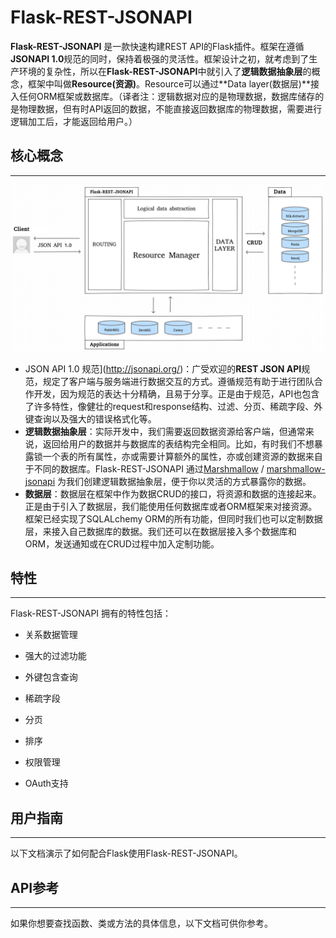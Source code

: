 # Flask-REST-JSONAPI

**Flask-REST-JSONAPI** 是一款快速构建REST API的Flask插件。框架在遵循**JSONAPI 1.0**规范的同时，保持着极强的灵活性。框架设计之初，就考虑到了生产环境的复杂性，所以在**Flask-REST-JSONAPI**中就引入了**逻辑数据抽象层**的概念，框架中叫做**Resource(资源)**。Resource可以通过**Data layer(数据层)**接入任何ORM框架或数据库。（译者注：逻辑数据对应的是物理数据，数据库储存的是物理数据，但有时API返回的数据，不能直接返回数据库的物理数据，需要进行逻辑加工后，才能返回给用户。）



## 核心概念

---

![](_static\schema.png)

* JSON API 1.0 规范](http://jsonapi.org/)：广受欢迎的**REST JSON API**规范，规定了客户端与服务端进行数据交互的方式。遵循规范有助于进行团队合作开发，因为规范的表达十分精确，且易于分享。正是由于规范，API也包含了许多特性，像健壮的request和response结构、过滤、分页、稀疏字段、外键查询以及强大的错误格式化等。
* **逻辑数据抽象层**：实际开发中，我们需要返回数据资源给客户端，但通常来说，返回给用户的数据并与数据库的表结构完全相同。比如，有时我们不想暴露锁一个表的所有属性，亦或需要计算额外的属性，亦或创建资源的数据来自于不同的数据库。Flask-REST-JSONAPI 通过[Marshmallow](https://marshmallow.readthedocs.io/en/latest/) / [marshmallow-jsonapi](https://marshmallow-jsonapi.readthedocs.io/) 为我们创建逻辑数据抽象层，便于你以灵活的方式暴露你的数据。
* **数据层**：数据层在框架中作为数据CRUD的接口，将资源和数据的连接起来。正是由于引入了数据层，我们能使用任何数据库或者ORM框架来对接资源。框架已经实现了SQLALchemy ORM的所有功能，但同时我们也可以定制数据层，来接入自己数据库的数据。我们还可以在数据层接入多个数据库和ORM，发送通知或在CRUD过程中加入定制功能。



## 特性 

---

Flask-REST-JSONAPI 拥有的特性包括：

- 关系数据管理

- 强大的过滤功能

- 外键包含查询

- 稀疏字段

- 分页

- 排序

- 权限管理

- OAuth支持



## 用户指南

---

以下文档演示了如何配合Flask使用Flask-REST-JSONAPI。



## API参考

---

如果你想要查找函数、类或方法的具体信息，以下文档可供你参考。

